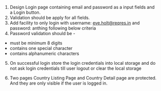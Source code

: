 1) Design Login page containing email and password as a input fields and a Login button. 
2) Validation should be apply for all fields. 
3) Add facility to only login with username: eve.holt@reqres.in and password: anthing following below criteria 
4) Password validation should be -
- must be minimum 8 digits 
- contains one special character
- contains alphanumeric characters 
5) On successful login store the login credentials into local storage and do not ask login credentials till user logout or clear the local storage

6) Two pages Country Listing Page and Country Detail page are protected. And they are only visible if the user is logged in.